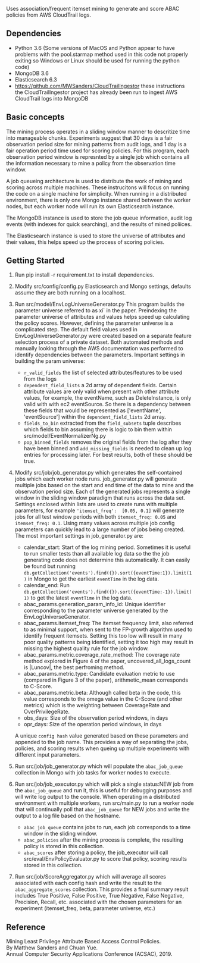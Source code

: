 Uses association/frequent itemset mining to generate and score ABAC policies from AWS CloudTrail logs. 

Dependencies
----
* Python 3.6 (Some versions of MacOS and Python appear to have problems with the pool.starmap method used in this code not properly exiting so Windows or Linux should be used for running the python code)
* MongoDB 3.6
* Elasticsearch 6.3
* https://github.com/MWSanders/CloudTrailIngestor these instructions the CloudTrailIngestor project has already been run to ingest AWS CloudTrail logs into MongoDB

Basic concepts
----
The mining process operates in a sliding window manner to descritize time into manageable chunks.  Experiments suggest that 30 days is a fair observation period size for mining patterns from audit logs, and 1 day is a fair operation period time used for scoring policies.  For this program, each observation period window is represnted by a single job which contains all the information necessary to mine a policy from the observation time window.

A job queueing architecture is used to distribute the work of mining and scoring across multiple machines.  These instrucitons will focus on running the code on a single machine for simplicity.  When running in a distributed environment, there is only one Mongo instance shared between the worker nodes, but each worker node will run its own Elasticsearch instance.

The MongoDB instance is used to store the job queue information, audit log events (with indexes for quick searching), and the results of mined poliices.

The Elasticsearch instance is used to store the universe of attributes and their values, this helps speed up the process of scoring policies.

Getting Started 
----
1. Run pip install -r requirement.txt to install dependencies. 
1. Modify src/config/config.py Elasticsearch and Mongo settings, defaults assume they are both running on a localhost.
1. Run src/model/EnvLogUniverseGenerator.py  This program builds the parameter universe referred to as xi\` in the paper.  Preindexing the parameter universe of attributes and values helps speed up calculating the policy scores.  However, defining the parameter universe is a complicated step.  The default field values used in EnvLogUniverseGenerator.py were created based on a separate feature selection process of a private dataset.  Both automated methods and manually looking through the AWS documentation was performed to identify dependencies between the parameters.  Important settings in building the param universe:
    * `r_valid_fields` the list of selected attributes/features to be used from the logs  
    * `dependent_field_lists` a 2d array of dependent fields.  Certain attribute values are only valid when present with other attribute values, for example, the eventName, such as DeleteInstance, is only valid with with ec2 eventSource.  So there is a dependency between these fields that would be represented as ['eventName', 'eventSource'] within the `dependent_field_lists` 2d array.
    * `fields_to_bin` extracted from the `field_subsets` tuple describes which fields to bin assuming there is logic to bin them within src/model/EventNormalizerNg.py
    * `pop_binned_fields` removes the original fields from the log after they have been binned and `add_missing_fields` is needed to clean up log entries for processing later.  For best results, both of these should be true. 
1. Modify src/job/job_generator.py which generates the self-contained jobs which each worker node runs.  job_generator.py will generate multiple jobs based on the start and end time of the data to mine and the observation period size.  Each of the generated jobs represents a single window in the sliding window paradigm that runs across the data set.  Settings enclosed within lists are used to create runs with multiple parameters, for example `'itemset_freq':  [0.05, 0.1]` will generate jobs for all test window periods with both `itemset_freq: 0.05` and `itemset_freq: 0.1`.  Using many values across multiple job config parameters can quickly lead to a large number of jobs being created.
The most important settings in job_generator.py are:
    * calendar_start: Start of the log mining period.  Sometimes it is useful to run smaller tests than all available log data so the the job generating code does not determine this automatically.  It can easily be found but running `db.getCollection('events').find({}).sort({eventTime:1}).limit(1)` in Mongo to get the earliest `eventTime` in the log data.
    * calendar_end: Run `db.getCollection('events').find({}).sort({eventTime:-1}).limit(1)` to get the latest `eventTime` in the log data.
    * abac_params.generation_param_info_id: Unique identifier corresponding to the parameter universe generated by the EnvLogUniverseGenerator.
    * abac_params.itemset_freq:  The itemset frequency limit, also referred to as minimal support, when sent to the FP-growth algorithm used to identify frequent itemsets.  Setting this too low will result in many poor quality patterns being identified, setting it too high may result in missing the highest quality rule for the job window.
    * abac_params.metric.coverage_rate_method: The coverage rate method explored in Figure 4 of the paper, uncovered_all_logs_count is |Luncov|, the best perfroming method.
    * abac_params.metric.type: Candidate evaluation metric to use (compared in Figure 3 of the paper), arithmetic_mean corresponds to C-Score.
    * abac_params.metric.beta: Although called beta in the code, this value corresponds to the omega value in the C-Score (and other metrics) which is the weighting between CoverageRate and OverPrivilegeRate.
    * obs_days: Size of the observation period windows, in days 
    * opr_days: Size of the operation period windows, in days        

    A unique `config hash` value generated based on these parameters and appended to the job name.  This provides a way of separating the jobs, policies, and scoring results when queing up multiple experiments with different input parameters.
1. Run src/job/job_generator.py which will populate the `abac_job_queue` collection in Mongo with job tasks for worker nodes to execute.
1. Run src/job/job_executor.py which will pick a single status:NEW job from the `abac_job_queue` and run it, this is useful for debugging purposes and will write log output to the console.  When operating in a distributed environment with multiple workers, run src/main.py to run a worker node that will continually poll that `abac_job_queue` for NEW jobs and write the output to a log file based on the hostname.  
    * `abac_job_queue` contains jobs to run, each job corresponds to a time window in the sliding window.
    * `abac_policies` after the mining process is complete, the resulting policy is stored in this collection.
    * `abac_scores` after storing a policy, the job_executor will call src/eval/EnvPolicyEvaluator.py to score that policy, scoring results stored in this collection.
1. Run src/job/ScoreAggregator.py which will average all scores associated with each config hash and write the result to the `abac_aggregate_scores` collection.  This provides a final summary result includes True Positive, False Positive, True Negative, False Negative, Precision, Recall, etc. associated with the chosen parameters for an experiment (itemset_freq, beta, parameter universe, etc.)

Reference
----
Mining Least Privilege Attribute Based Access Control Policies.   
By Matthew Sanders and Chuan Yue.  
Annual Computer Security Applications Conference (ACSAC), 2019.  
